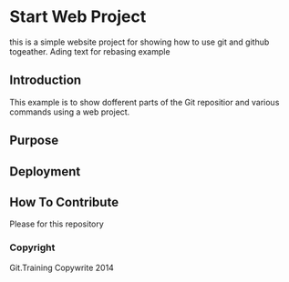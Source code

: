 # Start Web Project

this is a simple website project for showing how to use git and github togeather. Ading text for rebasing example

## Introduction

This example is to show dofferent parts of the Git repositior and various commands using a web project.

## Purpose

## Deployment

## How To Contribute

Please for this repository

### Copyright
Git.Training Copywrite 2014